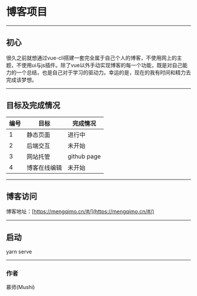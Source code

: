 # 博客项目
***
##  初心
很久之前就想通过vue-cli搭建一套完全属于自己个人的博客，不使用网上的主题，不使用ui与js插件。除了vue以外手动实现博客的每一个功能，既是对自己能力的一个总结，也是自己对于学习的驱动力。幸运的是，现在的我有时间和精力去完成该梦想。
***
## 目标及完成情况
|编号|目标|完成情况|
|-|-|-|
|1|静态页面|进行中|
|2|后端交互|未开始|
|3|网站托管|github page|
|4|博客在线编辑|未开始|
***
## 博客访问
博客地址：[https://mengqimo.cn/#/](https://mengqimo.cn/#/)
***
## 启动
yarn serve
***
### 作者
慕师(Mushi)
